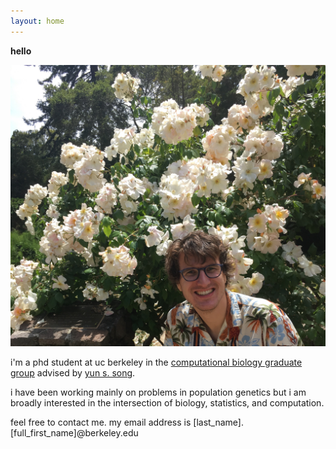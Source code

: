 ```yaml
---
layout: home
---
```


__hello__

![cheesin at the berkeley rose garden](/assets/cheesin.jpg)

i'm a phd student at uc berkeley in the
[computational biology graduate group](http://ccb.berkeley.edu)
advised by [yun s. song](https://people.eecs.berkeley.edu/~yss/).


i have been working mainly on problems in population genetics but i am broadly
interested in the intersection of biology, statistics, and computation.


feel free to contact me.
my email address is [last_name].[full_first_name]@berkeley.edu
